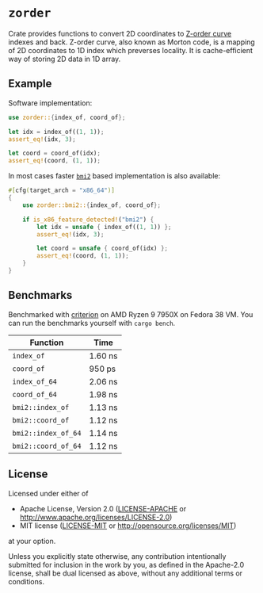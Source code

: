 # `zorder`

Crate provides functions to convert 2D coordinates to [Z-order curve](https://en.wikipedia.org/wiki/Z-order_curve) indexes and back. Z-order curve, also known as Morton code, is a mapping of 2D coordinates to 1D index which preverses locality. It is cache-efficient way of storing 2D data in 1D array.

## Example

Software implementation:

```rust
use zorder::{index_of, coord_of};

let idx = index_of((1, 1));
assert_eq!(idx, 3);

let coord = coord_of(idx);
assert_eq!(coord, (1, 1));
```

In most cases faster [`bmi2`](https://en.wikipedia.org/wiki/X86_Bit_manipulation_instruction_set) based implementation is also available:

```rust
#[cfg(target_arch = "x86_64")]
{
    use zorder::bmi2::{index_of, coord_of};

    if is_x86_feature_detected!("bmi2") {
        let idx = unsafe { index_of((1, 1)) };
        assert_eq!(idx, 3);

        let coord = unsafe { coord_of(idx) };
        assert_eq!(coord, (1, 1));
    }
}
```

## Benchmarks

Benchmarked with [criterion](https://github.com/bheisler/criterion.rs) on AMD Ryzen 9 7950X on Fedora 38 VM. You can run the benchmarks yourself with `cargo bench`.

| Function            | Time    |
| ------------------- | ------- |
| `index_of`          | 1.60 ns |
| `coord_of`          | 950 ps  |
| `index_of_64`       | 2.06 ns |
| `coord_of_64`       | 1.98 ns |
| `bmi2::index_of`    | 1.13 ns |
| `bmi2::coord_of`    | 1.12 ns |
| `bmi2::index_of_64` | 1.14 ns |
| `bmi2::coord_of_64` | 1.12 ns |

## License

Licensed under either of

- Apache License, Version 2.0
  ([LICENSE-APACHE](LICENSE-APACHE) or http://www.apache.org/licenses/LICENSE-2.0)
- MIT license
  ([LICENSE-MIT](LICENSE-MIT) or http://opensource.org/licenses/MIT)

at your option.

Unless you explicitly state otherwise, any contribution intentionally submitted
for inclusion in the work by you, as defined in the Apache-2.0 license, shall be
dual licensed as above, without any additional terms or conditions.
